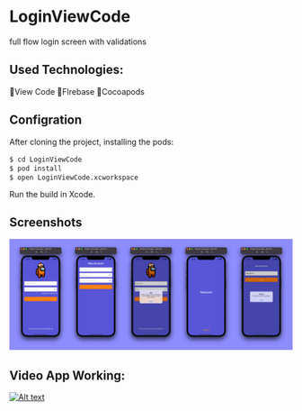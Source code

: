 # LoginViewCode

full flow login screen with validations

## Used Technologies:
  🔹View Code
  🔹FIrebase
  🔹Cocoapods
  
  ## Configration

After cloning the project, installing the pods:

```
$ cd LoginViewCode
$ pod install
$ open LoginViewCode.xcworkspace
```

Run the build in Xcode.

## Screenshots

![layout](./Images/layout.png)

## Video App Working:

[![Alt text](https://img.youtube.com/vi/fZuFghtHTtg/0.jpg)](https://www.youtube.com/watch?v=fZuFghtHTtg)

